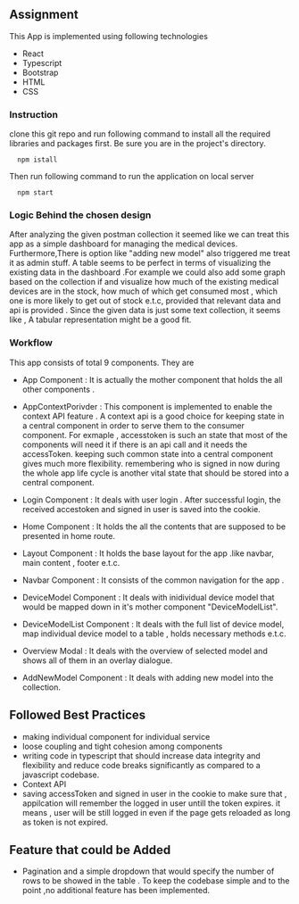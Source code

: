 ## Assignment 

This App is implemented using following technologies
* React 
* Typescript
* Bootstrap
* HTML
* CSS

### Instruction 
clone this git repo and run following command to install all the required libraries and packages first. Be sure you are in the project's directory.

      npm istall

Then run following command to run the application on local server 
      
      npm start


### Logic Behind the chosen design

  After analyzing the given postman collection it seemed like we can treat this app as a simple dashboard for managing the medical devices. Furthermore,There
  is option like "adding new model" also triggered me treat it as admin stuff. 
  A table seems to be perfect in terms of visualizing the existing data in the dashboard .For example we could also add some graph based on the collection if 
  and visualize how much of the existing medical devices are in the stock, how much of which get consumed most , which one is more likely to get out of stock 
  e.t.c, provided that  relevant data and api is provided . Since the given data is just some text collection, it seems like , A tabular representation might be a good fit.
  

### Workflow 
  
  This app consists of total 9 components. They are
  
  * App Component : It is actually the mother component that holds the all other components .
  * AppContextPorivder : This component is implemented to enable the context API feature . A context api is a good choice for keeping state in 
      a central component in order to serve them to the consumer component. For exmaple , accesstoken is such an state that most of the components will need 
      it if there is an api call and it needs the accessToken. keeping such common state into a central component gives much more flexibility. remembering who is       signed in now during the whole app life cycle is another vital state that should be stored into a central component.
      
  * Login Component : It deals with user login . After successful login, the received accestoken and  signed in user is saved into the cookie.
  * Home Component  : It holds the all the contents that are supposed to be presented in home route.
  * Layout Component : It holds the base layout for the app .like navbar, main content , footer e.t.c.
  * Navbar Component  : It consists of the common navigation for the app .
  * DeviceModel Component : It deals with inidividual device model that would be mapped down in it's mother component "DeviceModelList".
  * DeviceModelList Component : It deals with the full list of device model, map individual device model to a table , holds necessary methods e.t.c.
  * Overview Modal  : It deals with the overview of selected model and shows all of them in an overlay dialogue.
  * AddNewModel Component : It deals with adding new model into the collection.
    
## Followed Best Practices 

  * making individual component for individual service
  * loose coupling and tight cohesion among  components
  * writing code in typescript that should increase data integrity and flexibility and reduce code breaks significantly as compared to a javascript codebase.
  * Context API
  * saving accessToken and signed in user in the cookie to make sure that , appilcation will remember the logged in user untill the token expires. it means ,
      user will be still logged in even if the page gets reloaded as long as token is not expired.
      
## Feature that could be Added 
  * Pagination  and a simple dropdown that would specify the number of rows to be showed in the table .
  To keep the codebase simple and to the point ,no additional feature has been implemented. 
  
 
      
